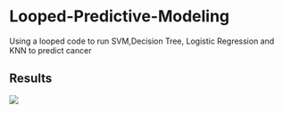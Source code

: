 # Looped-Predictive-Modeling
Using a looped code to run SVM,Decision Tree, Logistic Regression and KNN to predict cancer

## Results

![](https://github.umn.edu/MITTA098/Looped-Predictive-Modeling/blob/master/Result_ML.png)
